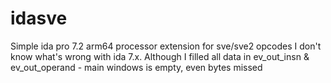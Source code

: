 # idasve
Simple ida pro 7.2 arm64 processor extension for sve/sve2 opcodes
I don't know what's wrong with ida 7.x. Although I filled all data in ev_out_insn & ev_out_operand - main windows is empty, even bytes missed
